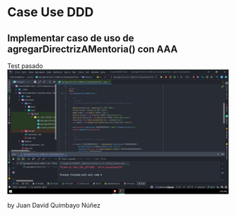 # Case Use DDD
## Implementar caso de uso de agregarDirectrizAMentoria() con AAA


Test pasado
![testsokDDD](https://github.com/JDQN/Test-DDD/blob/main/img.jpeg?raw=true)


by Juan David Quimbayo Núñez 
